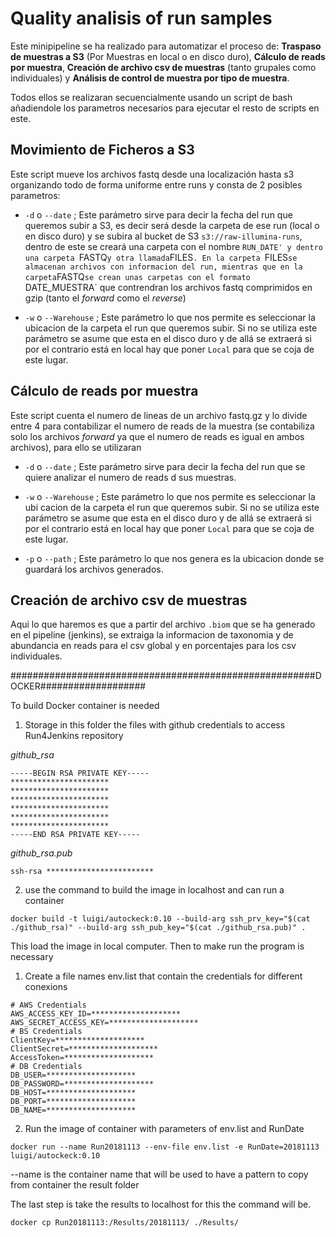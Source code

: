 # Quality analisis of run samples

Este minipipeline se ha realizado para automatizar el proceso de: **Traspaso de muestras a S3** (Por Muestras en local o en disco duro), **Cálculo de reads por muestra**, **Creación de archivo csv de muestras** (tanto grupales como individuales) y **Análisis de control de muestra por tipo de muestra**.

Todos ellos se realizaran secuencialmente usando un script de bash añadiendole los parametros necesarios para ejecutar el resto de scripts en este.

## Movimiento de Ficheros a S3


Este script mueve los archivos fastq desde una localización hasta s3 organizando todo de forma uniforme entre runs y consta de 2 posibles parametros:

- `-d` o `--date` ; Este parámetro sirve para decir la fecha del run que queremos subir a S3, es decir será desde la carpeta de ese run (local o en disco duro) y se subira al bucket de S3 `s3://raw-illumina-runs`, dentro de este se creará una carpeta con el nombre `RUN_DATE' y dentro una carpeta `FASTQ` y otra llamada `FILES`. En la carpeta `FILES` se almacenan archivos con informacion del run, mientras que en la carpeta `FASTQ`se crean unas carpetas con el formato `DATE_MUESTRA` que contrendran los archivos fastq comprimidos en gzip (tanto el *forward* como el *reverse*)

- `-w` o `--Warehouse` ; Este parámetro lo que nos permite es seleccionar la ubicacion de la carpeta el run que queremos subir. Si no se utiliza este parámetro se asume que esta en el disco duro y de allá se extraerá si por el contrario está en local hay que poner `Local` para que se coja de este lugar.

## Cálculo de reads por muestra

Este script cuenta el numero de lineas de un archivo fastq.gz y lo divide entre 4 para contabilizar el numero de reads de la muestra (se contabiliza solo los archivos *forward* ya que el numero de reads es igual en ambos archivos), para ello se utilizaran 

- `-d` o `--date` ; Este parámetro sirve para decir la fecha del run que se quiere analizar el numero de reads d sus muestras.

- `-w` o `--Warehouse` ; Este parámetro lo que nos permite es seleccionar la ubi
cacion de la carpeta el run que queremos subir. Si no se utiliza este parámetro se asume que esta en el disco duro y de allá se extraerá si por el contrario está en local hay que poner `Local` para que se coja de este lugar.

- `-p` o `--path` ; Este parámetro lo que nos genera es la ubicacion donde se guardará los archivos generados.

## Creación de archivo csv de muestras

Aqui lo que haremos es que a partir del archivo `.biom` que se ha generado en el pipeline (jenkins), se extraiga la informacion de taxonomia y de abundancia en reads para el csv global y en porcentajes para los csv individuales.




#######################################################DOCKER###################

To build Docker container is needed 
1. Storage in this folder the files with github credentials to access Run4Jenkins repository

*github_rsa*
```
-----BEGIN RSA PRIVATE KEY-----
**********************
**********************
**********************
**********************
**********************
**********************
-----END RSA PRIVATE KEY-----

```
*github_rsa.pub*
```
ssh-rsa ************************
```
2. use the command to build the image in localhost and can run a container

`docker build -t luigi/autockeck:0.10 --build-arg ssh_prv_key="$(cat ./github_rsa)" --build-arg ssh_pub_key="$(cat ./github_rsa.pub)" .`

This load the image in local computer. Then to make run the program is necessary

1. Create a file names env.list that contain the credentials for different conexions
```
# AWS Credentials
AWS_ACCESS_KEY_ID=********************
AWS_SECRET_ACCESS_KEY=********************
# BS Credentials
ClientKey=********************
ClientSecret=********************
AccessToken=********************
# DB Credentials
DB_USER=********************
DB_PASSWORD=********************
DB_HOST=********************
DB_PORT=********************
DB_NAME=********************

```
2. Run the image of container with parameters of env.list and RunDate

`docker run --name Run20181113 --env-file env.list -e RunDate=20181113 luigi/autockeck:0.10`

--name is the container name that will be used to have a pattern to copy from container the result folder

The last step is take the results to localhost for this the command will be.

`docker cp Run20181113:/Results/20181113/ ./Results/`
